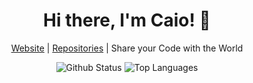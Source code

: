 <h1 align="center">Hi there, I'm Caio! 👋</h1>

<p align="center"><a href="http://caiodsa-lab.github.io">Website</a> | <a href="https://github.com/caiodsa-lab?tab=repositories">Repositories</a> | Share your Code with the World</p>

<p align="center"><img src="https://github-readme-stats.vercel.app/api?username=caiodsa-lab&show_icons=true&include_all_commits=true&count_privates=true)" alt="Github Status">
<img src="https://github-readme-stats.vercel.app/api/top-langs/?username=caiodsa-lab&langs_count=10&layout=compact" alt="Top Languages"></p>
